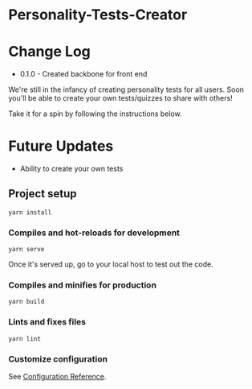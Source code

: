 # Personality-Tests-Creator

# Change Log
- 0.1.0 - Created backbone for front end

We're still in the infancy of creating personality tests for all users.
Soon you'll be able to create your own tests/quizzes to share with others!

Take it for a spin by following the instructions below.

# Future Updates
- Ability to create your own tests

## Project setup
```
yarn install
```

### Compiles and hot-reloads for development
```
yarn serve
```

Once it's served up, go to your local host to test out the code.

### Compiles and minifies for production
```
yarn build
```

### Lints and fixes files
```
yarn lint
```

### Customize configuration
See [Configuration Reference](https://cli.vuejs.org/config/).
